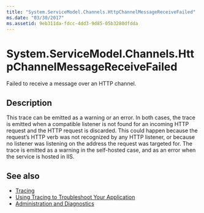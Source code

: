 ```yaml
---
title: "System.ServiceModel.Channels.HttpChannelMessageReceiveFailed"
ms.date: "03/30/2017"
ms.assetid: 9eb311da-fdcc-4dd3-9d85-05b3280dfdda
---
```

# System.ServiceModel.Channels.HttpChannelMessageReceiveFailed
Failed to receive a message over an HTTP channel.  
  
## Description  
 This trace can be emitted as a warning or an error. In both cases, the trace is emitted when a compatible listener is not found for an incoming HTTP request and the HTTP request is discarded. This could happen because the request’s HTTP verb was not recognized by any HTTP listener, or because no listener was listening on the address the request was targeted for. The trace is emitted as a warning in the self-hosted case, and as an error when the service is hosted in IIS.  
  
## See also
- [Tracing](../../../../../docs/framework/wcf/diagnostics/tracing/index.md)
- [Using Tracing to Troubleshoot Your Application](../../../../../docs/framework/wcf/diagnostics/tracing/using-tracing-to-troubleshoot-your-application.md)
- [Administration and Diagnostics](../../../../../docs/framework/wcf/diagnostics/index.md)

